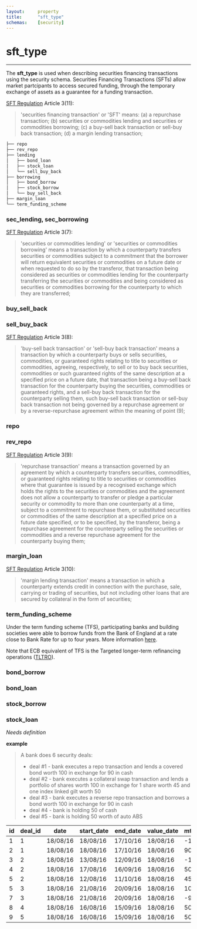 ```yaml
---
layout:     property
title:      "sft_type"
schemas:    [security]
---
```


# sft_type

---

The **sft_type** is used when describing securities financing transactions using the security schema. Securities Financing Transactions (SFTs) allow market partcipants to access secured funding, through the temporary exchange of assets as a guarantee for a funding transaction.

[SFT Regulation][sftr] Article 3(11):
> 'securities financing transaction' or 'SFT' means:
> (a) a repurchase transaction;
> (b) securities or commodities lending and securities or commodities borrowing;
> (c) a buy-sell back transaction or sell-buy back transaction;
> (d) a margin lending transaction;


```bash
├── repo
├── rev_repo
├── lending
│   ├── bond_loan
│   ├── stock_loan
│   └── sell_buy_back
├── borrowing
│   ├── bond_borrow
│   ├── stock_borrow
│   └── buy_sell_back
├── margin_loan
└── term_funding_scheme
```


### sec_lending, sec_borrowing
[SFT Regulation][sftr] Article 3(7):
> 'securities or commodities lending' or 'securities or commodities borrowing' means a transaction by which a counterparty transfers securities or commodities subject to a commitment that the borrower will return equivalent securities or commodities on a future date or when requested to do so by the transferor, that transaction being considered as securities or commodities lending for the counterparty transferring the securities or commodities and being considered as securities or commodities borrowing for the counterparty to which they are transferred;

### buy_sell_back
### sell_buy_back
[SFT Regulation][sftr] Article 3(8):
> 'buy-sell back transaction' or 'sell-buy back transaction' means a transaction by which a counterparty buys or sells securities, commodities, or guaranteed rights relating to title to securities or commodities, agreeing, respectively, to sell or to buy back securities, commodities or such guaranteed rights of the same description at a specified price on a future date, that transaction being a buy-sell back transaction for the counterparty buying the securities, commodities or guaranteed rights, and a sell-buy back transaction for the counterparty selling them, such buy-sell back transaction or sell-buy back transaction not being governed by a repurchase agreement or by a reverse-repurchase agreement within the meaning of point (9);

### repo
### rev_repo
[SFT Regulation][sftr] Article 3(9):
> 'repurchase transaction' means a transaction governed by an agreement by which a counterparty transfers securities, commodities, or guaranteed rights relating to title to securities or commodities where that guarantee is issued by a recognised exchange which holds the rights to the securities or commodities and the agreement does not allow a counterparty to transfer or pledge a particular security or commodity to more than one counterparty at a time, subject to a commitment to repurchase them, or substituted securities or commodities of the same description at a specified price on a future date specified, or to be specified, by the transferor, being a repurchase agreement for the counterparty selling the securities or commodities and a reverse repurchase agreement for the counterparty buying them;

### margin_loan
[SFT Regulation][sftr] Article 3(10):
> 'margin lending transaction' means a transaction in which a counterparty extends credit in connection with the purchase, sale, carrying or trading of securities, but not including other loans that are secured by collateral in the form of securities;

### term_funding_scheme
Under the term funding scheme (TFS), participating banks and building societies were able to borrow funds from the Bank of England at a rate close to Bank Rate for up to four years. More information [here][tfs].

Note that ECB equivalent of TFS is the Targeted longer-term refinancing operations ([TLTRO][tltro]).

[tfs]: https://www.bankofengland.co.uk/markets/market-notices/2020/term-funding-scheme-market-notice-mar-2020
[tltro]: https://www.ecb.europa.eu/mopo/implement/omo/tltro/html/index.en.html 

### bond_borrow
### bond_loan
### stock_borrow
### stock_loan
*Needs definition*


**example**
> A bank does 6 security deals:
> - deal #1 - bank executes a repo transaction and lends a covered bond worth 100 in exchange for 90 in cash
> - deal #2 - bank executes a collateral swap transaction and lends a portfolio of shares worth 100 in exchange for 1 share worth 45 and one index linked gilt worth 50
> - deal #3 - bank executes a reverse repo transaction and borrows a bond worth 100 in exchange for 90 in cash
> - deal #4 - bank is holding 50 of cash
> - deal #5 - bank is holding 50 worth of auto ABS


| id | deal_id | date     | start_date | end_date | value_date | mtm_dirty | sft_type     | type              | movement   | asset_liability |
|----|---------|----------|------------|----------|------------|-----------|--------------|-------------------|------------|-----------------|
| 1  | 1       | 18/08/16 | 18/08/16   | 17/10/16 | 18/08/16   | -100      | repo         | covered_bond      | asset      | asset           |
| 2  | 1       | 18/08/16 | 18/08/16   | 17/10/16 | 18/08/16   | 90        | repo         | covered_bond      | cash       | liability       |
| 3  | 2       | 18/08/16 | 13/08/16   | 12/09/16 | 18/08/16   | -100      | stock_loan   | share_agg         | asset      | asset           |
| 4  | 2       | 18/08/16 | 17/08/16   | 16/09/16 | 18/08/16   | 50        | stock_borrow | share             | asset      | liability       |
| 5  | 2       | 18/08/16 | 12/08/16   | 11/10/16 | 18/08/16   | 45        | bond_borrow  | index_linked_gilt | asset      | liability       |
| 5  | 3       | 18/08/16 | 21/08/16   | 20/09/16 | 18/08/16   | 100       | rev_repo     | bond              | asset      | liability       |
| 7  | 3       | 18/08/16 | 21/08/16   | 20/09/16 | 18/08/16   | -90       | rev_repo     | bond              | cash       | asset           |
| 8  | 4       | 18/08/16 | 16/08/16   | 15/09/16 | 18/08/16   | 50        |              | cash              | cash       | asset           |
| 9  | 5       | 18/08/16 | 16/08/16   | 15/09/16 | 18/08/16   | 50        |              | abs_auto          | asset      | asset           |

[sftr]: http://eur-lex.europa.eu/legal-content/EN/ALL/?uri=CELEX:32015R2365&qid=1466153681918
